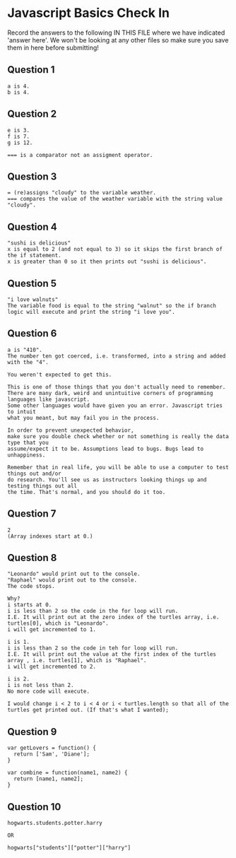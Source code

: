 # Javascript Basics Check In

Record the answers to the following IN THIS FILE where we have indicated 'answer here'. We won't be looking at any other files so make sure you save them in here before submitting!

## Question 1

```
a is 4.
b is 4.
```

## Question 2

```
e is 3.
f is 7.
g is 12.

=== is a comparator not an assigment operator.
```

## Question 3

```
= (re)assigns "cloudy" to the variable weather.
=== compares the value of the weather variable with the string value "cloudy".
```

## Question 4

```
"sushi is delicious"
x is equal to 2 (and not equal to 3) so it skips the first branch of the if statement.
x is greater than 0 so it then prints out "sushi is delicious".
```

## Question 5

```
"i love walnuts"
The variable food is equal to the string "walnut" so the if branch logic will execute and print the string "i love you".
```

## Question 6

```
a is "410".
The number ten got coerced, i.e. transformed, into a string and added with the "4".

You weren't expected to get this.

This is one of those things that you don't actually need to remember.
There are many dark, weird and unintuitive corners of programming languages like javascript.
Some other languages would have given you an error. Javascript tries to intuit 
what you meant, but may fail you in the process.

In order to prevent unexpected behavior, 
make sure you double check whether or not something is really the data type that you
assume/expect it to be. Assumptions lead to bugs. Bugs lead to unhappiness.

Remember that in real life, you will be able to use a computer to test things out and/or
do research. You'll see us as instructors looking things up and testing things out all 
the time. That's normal, and you should do it too.
```

## Question 7

```
2
(Array indexes start at 0.)
```

## Question 8

```
"Leonardo" would print out to the console.
"Raphael" would print out to the console.
The code stops.

Why?
i starts at 0.
i is less than 2 so the code in the for loop will run.
I.E. It will print out at the zero index of the turtles array, i.e. turtles[0], which is "Leonardo".
i will get incremented to 1.

i is 1.
i is less than 2 so the code in teh for loop will run.
I.E. It will print out the value at the first index of the turtles array , i.e. turtles[1], which is "Raphael".
i will get incremented to 2.

i is 2.
i is not less than 2.
No more code will execute.

I would change i < 2 to i < 4 or i < turtles.length so that all of the turtles get printed out. (If that's what I wanted);
```

## Question 9

```
var getLovers = function() {
  return ['Sam', 'Diane'];
}

var combine = function(name1, name2) {
  return [name1, name2];
}
```

## Question 10
```
hogwarts.students.potter.harry

OR

hogwarts["students"]["potter"]["harry"]
```

